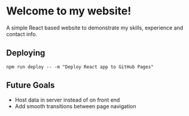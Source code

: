 # Welcome to my website!

A simple React based website to demonstrate my skills, experience and contact info.

## Deploying

```npm run deploy -- -m "Deploy React app to GitHub Pages"```


## Future Goals

- Host data in server instead of on front end
- Add smooth transitions between page navigation